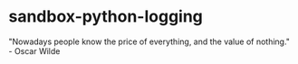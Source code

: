# sandbox-python-logging
"Nowadays people know the price of everything, and the value of nothing." - Oscar Wilde
